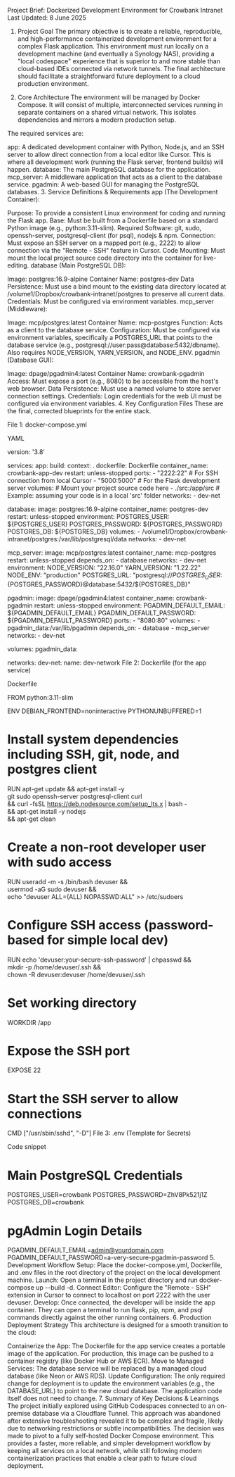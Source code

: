 Project Brief: Dockerized Development Environment for Crowbank Intranet
Last Updated: 8 June 2025

1. Project Goal
The primary objective is to create a reliable, reproducible, and high-performance containerized development environment for a complex Flask application. This environment must run locally on a development machine (and eventually a Synology NAS), providing a "local codespace" experience that is superior to and more stable than cloud-based IDEs connected via network tunnels. The final architecture should facilitate a straightforward future deployment to a cloud production environment.

2. Core Architecture
The environment will be managed by Docker Compose. It will consist of multiple, interconnected services running in separate containers on a shared virtual network. This isolates dependencies and mirrors a modern production setup.

The required services are:

app: A dedicated development container with Python, Node.js, and an SSH server to allow direct connection from a local editor like Cursor. This is where all development work (running the Flask server, frontend builds) will happen.
database: The main PostgreSQL database for the application.
mcp_server: A middleware application that acts as a client to the database service.
pgadmin: A web-based GUI for managing the PostgreSQL databases.
3. Service Definitions & Requirements
app (The Development Container):

Purpose: To provide a consistent Linux environment for coding and running the Flask app.
Base: Must be built from a Dockerfile based on a standard Python image (e.g., python:3.11-slim).
Required Software: git, sudo, openssh-server, postgresql-client (for psql), nodejs & npm.
Connection: Must expose an SSH server on a mapped port (e.g., 2222) to allow connection via the "Remote - SSH" feature in Cursor.
Code Mounting: Must mount the local project source code directory into the container for live-editing.
database (Main PostgreSQL DB):

Image: postgres:16.9-alpine
Container Name: postgres-dev
Data Persistence: Must use a bind mount to the existing data directory located at /volume1/Dropbox/crowbank-intranet/postgres to preserve all current data.
Credentials: Must be configured via environment variables.
mcp_server (Middleware):

Image: mcp/postgres:latest
Container Name: mcp-postgres
Function: Acts as a client to the database service.
Configuration: Must be configured via environment variables, specifically a POSTGRES_URL that points to the database service (e.g., postgresql://user:pass@database:5432/dbname). Also requires NODE_VERSION, YARN_VERSION, and NODE_ENV.
pgadmin (Database GUI):

Image: dpage/pgadmin4:latest
Container Name: crowbank-pgadmin
Access: Must expose a port (e.g., 8080) to be accessible from the host's web browser.
Data Persistence: Must use a named volume to store server connection settings.
Credentials: Login credentials for the web UI must be configured via environment variables.
4. Key Configuration Files
These are the final, corrected blueprints for the entire stack.

File 1: docker-compose.yml

YAML

version: '3.8'

services:
  app:
    build:
      context: .
      dockerfile: Dockerfile
    container_name: crowbank-app-dev
    restart: unless-stopped
    ports:
      - "2222:22"    # For SSH connection from local Cursor
      - "5000:5000"  # For the Flask development server
    volumes:
      # Mount your project source code here
      - ./src:/app/src # Example: assuming your code is in a local 'src' folder
    networks:
      - dev-net

  database:
    image: postgres:16.9-alpine
    container_name: postgres-dev
    restart: unless-stopped
    environment:
      POSTGRES_USER: ${POSTGRES_USER}
      POSTGRES_PASSWORD: ${POSTGRES_PASSWORD}
      POSTGRES_DB: ${POSTGRES_DB}
    volumes:
      - /volume1/Dropbox/crowbank-intranet/postgres:/var/lib/postgresql/data
    networks:
      - dev-net

  mcp_server:
    image: mcp/postgres:latest
    container_name: mcp-postgres
    restart: unless-stopped
    depends_on:
      - database
    networks:
      - dev-net
    environment:
      NODE_VERSION: "22.16.0"
      YARN_VERSION: "1.22.22"
      NODE_ENV: "production"
      POSTGRES_URL: "postgresql://${POSTGRES_USER}:${POSTGRES_PASSWORD}@database:5432/${POSTGRES_DB}"

  pgadmin:
    image: dpage/pgadmin4:latest
    container_name: crowbank-pgadmin
    restart: unless-stopped
    environment:
      PGADMIN_DEFAULT_EMAIL: ${PGADMIN_DEFAULT_EMAIL}
      PGADMIN_DEFAULT_PASSWORD: ${PGADMIN_DEFAULT_PASSWORD}
    ports:
      - "8080:80"
    volumes:
      - pgadmin_data:/var/lib/pgadmin
    depends_on:
      - database
      - mcp_server
    networks:
      - dev-net

volumes:
  pgadmin_data:

networks:
  dev-net:
    name: dev-network
File 2: Dockerfile (for the app service)

Dockerfile

FROM python:3.11-slim

ENV DEBIAN_FRONTEND=noninteractive PYTHONUNBUFFERED=1

# Install system dependencies including SSH, git, node, and postgres client
RUN apt-get update && apt-get install -y \
    git sudo openssh-server postgresql-client curl \
    && curl -fsSL https://deb.nodesource.com/setup_lts.x | bash - \
    && apt-get install -y nodejs \
    && apt-get clean

# Create a non-root developer user with sudo access
RUN useradd -m -s /bin/bash devuser && \
    usermod -aG sudo devuser && \
    echo "devuser ALL=(ALL) NOPASSWD:ALL" >> /etc/sudoers

# Configure SSH access (password-based for simple local dev)
RUN echo 'devuser:your-secure-ssh-password' | chpasswd && \
    mkdir -p /home/devuser/.ssh && \
    chown -R devuser:devuser /home/devuser/.ssh

# Set working directory
WORKDIR /app

# Expose the SSH port
EXPOSE 22

# Start the SSH server to allow connections
CMD ["/usr/sbin/sshd", "-D"]
File 3: .env (Template for Secrets)

Code snippet

# Main PostgreSQL Credentials
POSTGRES_USER=crowbank
POSTGRES_PASSWORD=ZhV8Pk521j1Z
POSTGRES_DB=crowbank

# pgAdmin Login Details
PGADMIN_DEFAULT_EMAIL=admin@yourdomain.com
PGADMIN_DEFAULT_PASSWORD=a-very-secure-pgadmin-password
5. Development Workflow
Setup: Place the docker-compose.yml, Dockerfile, and .env files in the root directory of the project on the local development machine.
Launch: Open a terminal in the project directory and run docker-compose up --build -d.
Connect Editor: Configure the "Remote - SSH" extension in Cursor to connect to localhost on port 2222 with the user devuser.
Develop: Once connected, the developer will be inside the app container. They can open a terminal to run flask, pip, npm, and psql commands directly against the other running containers.
6. Production Deployment Strategy
This architecture is designed for a smooth transition to the cloud:

Containerize the App: The Dockerfile for the app service creates a portable image of the application. For production, this image can be pushed to a container registry (like Docker Hub or AWS ECR).
Move to Managed Services: The database service will be replaced by a managed cloud database (like Neon or AWS RDS).
Update Configuration: The only required change for deployment is to update the environment variables (e.g., the DATABASE_URL) to point to the new cloud database. The application code itself does not need to change.
7. Summary of Key Decisions & Learnings
The project initially explored using GitHub Codespaces connected to an on-premise database via a Cloudflare Tunnel. This approach was abandoned after extensive troubleshooting revealed it to be complex and fragile, likely due to networking restrictions or subtle incompatibilities. The decision was made to pivot to a fully self-hosted Docker Compose environment. This provides a faster, more reliable, and simpler development workflow by keeping all services on a local network, while still following modern containerization practices that enable a clear path to future cloud deployment.